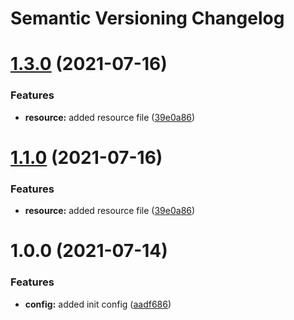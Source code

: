 # Semantic Versioning Changelog

# [1.3.0](https://github.com/ankurshaswat/test/compare/another-v1.2.0...another-v1.3.0) (2021-07-16)


### Features

* **resource:** added resource file ([39e0a86](https://github.com/ankurshaswat/test/commit/39e0a8676fc659a2f7ba316935b4643be00be909))

# [1.1.0](https://github.com/ankurshaswat/test/compare/v1.0.0...v1.1.0) (2021-07-16)


### Features

* **resource:** added resource file ([39e0a86](https://github.com/ankurshaswat/test/commit/39e0a8676fc659a2f7ba316935b4643be00be909))

# 1.0.0 (2021-07-14)


### Features

* **config:** added init config ([aadf686](https://github.com/ankurshaswat/test/commit/aadf6864747ad9ea42607a24182d4eb6718f7546))

